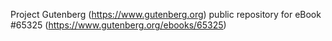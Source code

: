 Project Gutenberg (https://www.gutenberg.org) public repository for
eBook #65325 (https://www.gutenberg.org/ebooks/65325)
